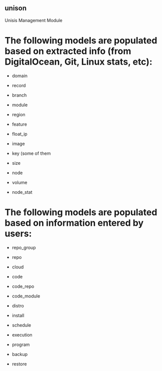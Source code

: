 ## unison

Unisis Management Module

# The following models are populated based on extracted info (from DigitalOcean, Git, Linux stats, etc):

- domain
- record

- branch
- module

- region
- feature
- float_ip
- image
- key  (some of them
- size
- node
- volume

- node_stat

# The following models are populated based on information entered by users:

- repo_group
- repo

- cloud

- code
- code_repo
- code_module

- distro
- install
- schedule
- execution
- program

- backup
- restore
